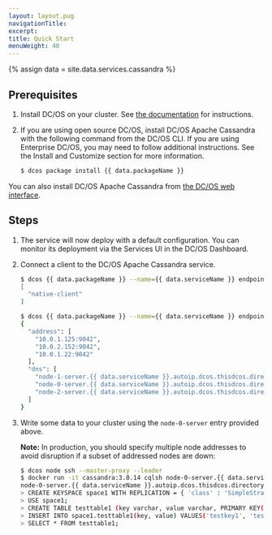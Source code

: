 ```yaml
---
layout: layout.pug
navigationTitle:
excerpt:
title: Quick Start
menuWeight: 40
---
```

{% assign data = site.data.services.cassandra %}

## Prerequisites

1. Install DC/OS on your cluster. See [the documentation](https://docs.mesosphere.com/latest/administration/installing/) for instructions.
1. If you are using open source DC/OS, install DC/OS Apache Cassandra with the following command from the DC/OS CLI. If you are using Enterprise DC/OS, you may need to follow additional instructions. See the Install and Customize section for more information.

    ```bash
    $ dcos package install {{ data.packageName }}
    ```

You can also install DC/OS Apache Cassandra from [the DC/OS web interface](https://docs.mesosphere.com/latest/usage/webinterface/).

## Steps

1. The service will now deploy with a default configuration. You can monitor its deployment via the Services UI in the DC/OS Dashboard.

1. Connect a client to the DC/OS Apache Cassandra service.

    ```bash
    $ dcos {{ data.packageName }} --name={{ data.serviceName }} endpoints
    [
      "native-client"
    ]

    $ dcos {{ data.packageName }} --name={{ data.serviceName }} endpoints native-client
    {
      "address": [
        "10.0.1.125:9042",
        "10.0.2.152:9042",
        "10.0.1.22:9042"
      ],
      "dns": [
        "node-1-server.{{ data.serviceName }}.autoip.dcos.thisdcos.directory:9042",
        "node-0-server.{{ data.serviceName }}.autoip.dcos.thisdcos.directory:9042",
        "node-2-server.{{ data.serviceName }}.autoip.dcos.thisdcos.directory:9042"
      ]
    }
    ```

1. Write some data to your cluster using the `node-0-server` entry provided above.

    **Note:** In production, you should specify multiple node addresses to avoid disruption if a subset of addressed nodes are down:

    ```bash
    $ dcos node ssh --master-proxy --leader
    $ docker run -it cassandra:3.0.14 cqlsh node-0-server.{{ data.serviceName }}.autoip.dcos.thisdcos.directory
    node-0-server.{{ data.serviceName }}.autoip.dcos.thisdcos.directory:9042
    > CREATE KEYSPACE space1 WITH REPLICATION = { 'class' : 'SimpleStrategy', 'replication_factor' : 3 };
    > USE space1;
    > CREATE TABLE testtable1 (key varchar, value varchar, PRIMARY KEY(key));
    > INSERT INTO space1.testtable1(key, value) VALUES('testkey1', 'testvalue1');
    > SELECT * FROM testtable1;
    ```
